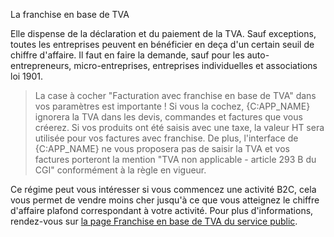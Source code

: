 La franchise en base de TVA

Elle dispense de la déclaration et du paiement de la TVA. Sauf exceptions, 
toutes les entreprises peuvent en bénéficier en deça d'un certain seuil de 
chiffre d'affaire. Il faut en faire la demande, sauf pour les auto-entrepreneurs, 
micro-entreprises, entreprises individuelles et associations loi 1901. 

> La case à cocher "Facturation avec franchise en base de TVA" dans vos 
> paramètres est importante ! Si vous la cochez, {C:APP_NAME} ignorera la TVA 
> dans les devis, commandes et factures que vous créerez. Si vos produits ont 
> été saisis avec une taxe, la valeur HT sera utilisée pour vos factures avec 
> franchise. De plus, l'interface de {C:APP_NAME} ne vous proposera pas de 
> saisir la TVA et vos factures porteront la mention "TVA non applicable - 
> article 293 B du CGI" conformément à la règle en vigueur. 

Ce régime peut vous intéresser si vous commencez une activité B2C, cela vous 
permet de vendre moins cher jusqu'à ce que vous atteignez le chiffre d'affaire 
plafond correspondant à votre activité. Pour plus d'informations, rendez-vous 
sur [la page Franchise en base de TVA du service public](https://www.service-public.fr/professionnels-entreprises/vosdroits/F21746|blank).
